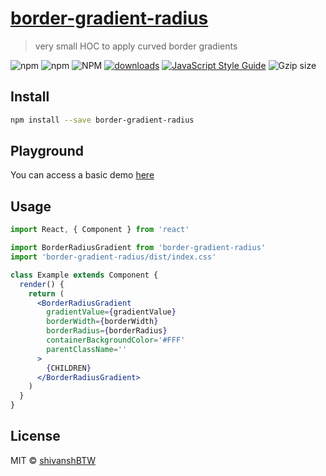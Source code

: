 # <a href="https://www.npmjs.com/package/border-gradient-radius" target="_blank">border-gradient-radius</a>

> very small HOC to apply curved border gradients

<!-- [![NPM](https://img.shields.io/npm/v/border-gradient-radius.svg)](https://www.npmjs.com/package/border-gradient-radius) -->

![npm](https://img.shields.io/npm/dm/border-gradient-radius.svg?label=downloads&style=for-the-badge)
![npm](https://img.shields.io/npm/v/border-gradient-radius.svg?style=for-the-badge)
![NPM](https://img.shields.io/npm/l/border-gradient-radius.svg?label=license&style=for-the-badge)
[![downloads](https://img.shields.io/npm/dt/border-gradient-radius.svg?style=for-the-badge&label=overall%20downloads)](https://www.npmjs.com/package/border-gradient-radius)
[![JavaScript Style Guide](https://img.shields.io/badge/code_style-standard-brightgreen.svg?style=for-the-badge)](https://standardjs.com)
![Gzip size](https://img.shields.io/bundlejs/size/border-gradient-radius?style=for-the-badge)

## Install

```bash
npm install --save border-gradient-radius
```

## Playground

You can access a basic demo <a href="https://border-gradient-radius.surge.sh" target="_blank">here</a>

## Usage

```jsx
import React, { Component } from 'react'

import BorderRadiusGradient from 'border-gradient-radius'
import 'border-gradient-radius/dist/index.css'

class Example extends Component {
  render() {
    return (
      <BorderRadiusGradient
        gradientValue={gradientValue}
        borderWidth={borderWidth}
        borderRadius={borderRadius}
        containerBackgroundColor='#FFF'
        parentClassName=''
      >
        {CHILDREN}
      </BorderRadiusGradient>
    )
  }
}
```

## License

MIT © [shivanshBTW](https://github.com/shivanshBTW)
